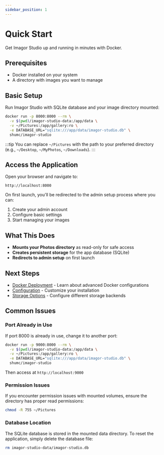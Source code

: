 ```yaml
---
sidebar_position: 1
---
```


# Quick Start

Get Imagor Studio up and running in minutes with Docker.

## Prerequisites

- Docker installed on your system
- A directory with images you want to manage

## Basic Setup

Run Imagor Studio with SQLite database and your image directory mounted:

```bash
docker run -p 8000:8000 --rm \
  -v $(pwd)/imagor-studio-data:/app/data \
  -v ~/Pictures:/app/gallery:ro \
  -e DATABASE_URL="sqlite:///app/data/imagor-studio.db" \
  shumc/imagor-studio
```

:::tip
You can replace `~/Pictures` with the path to your preferred directory (e.g., `~/Desktop`, `~/MyPhotos`, `~/Downloads`).
:::

## Access the Application

Open your browser and navigate to:

```
http://localhost:8000
```

On first launch, you'll be redirected to the admin setup process where you can:

1. Create your admin account
2. Configure basic settings
3. Start managing your images

## What This Does

- **Mounts your Photos directory** as read-only for safe access
- **Creates persistent storage** for the app database (SQLite)
- **Redirects to admin setup** on first launch

## Next Steps

- [Docker Deployment](./docker-deployment) - Learn about advanced Docker configurations
- [Configuration](../configuration/overview) - Customize your installation
- [Storage Options](../configuration/storage) - Configure different storage backends

## Common Issues

### Port Already in Use

If port 8000 is already in use, change it to another port:

```bash
docker run -p 9000:8000 --rm \
  -v $(pwd)/imagor-studio-data:/app/data \
  -v ~/Pictures:/app/gallery:ro \
  -e DATABASE_URL="sqlite:///app/data/imagor-studio.db" \
  shumc/imagor-studio
```

Then access at `http://localhost:9000`

### Permission Issues

If you encounter permission issues with mounted volumes, ensure the directory has proper read permissions:

```bash
chmod -R 755 ~/Pictures
```

### Database Location

The SQLite database is stored in the mounted data directory. To reset the application, simply delete the database file:

```bash
rm imagor-studio-data/imagor-studio.db
```
